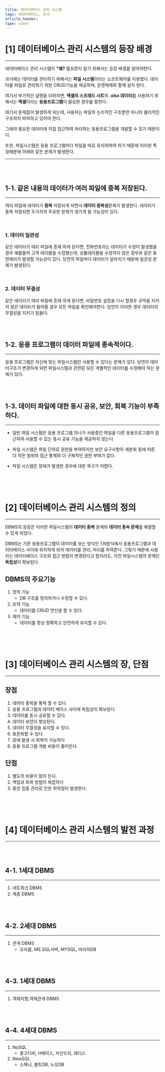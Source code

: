 ```yaml
---
title: 데이터베이스 관리 시스템
tags: 데이터베이스, 도서
article_header:
type: cover
---
```

# [1] 데이터베이스 관리 시스템의 등장 배경

---

데이터베이스 관리 시스템이 **"왜?** 필요한지 알기 위해서는 등장 배경을 알아야한다.

과거에는 데이터를 관리하기 위해서는 **파일 시스템**이라는 소프트웨어를 이용했다. 데이터를 파일로 관리하기 위한 CRUD기능을 제공하며,
운영체제와 함께 설치 된다.

여기서 부가적인 설명을 더하자면, **엑셀의 스프레드 시트**의 **.xlsx 데이터**를 사용하기 위해서는 **엑셀**이라는 **응용프로그램**이 필요한 경우를 말한다.

여기서 문제점이 발생하게 되는데, 사용자는 파일의 논리적인 구조뿐만 아니라 물리적인 구조까지 파악하고 있어야 한다.

그래야 필요한 데이터에 직접 접근하여 처리하는 응용프로그램을 개발할 수 있기 때문이다.

또한, 파일시스템은 응용 프로그램마다 파일을 따로 유지하여야 하기 때문에 이러한 특징때문에 아래와 같은 문제가 발생한다.

---

<br> <br>

## 1-1.  같은 내용의 데이터가 여러 파일에 중복 저장된다.

---

여러 파일에 데이터가 **중복** 저장되게 되면서 **데이터 중복성**문제가 발생한다. 데이터가 중복 저장되면 두가지의 주요한 문제가 생기게 될 가능성이 있다.

<br>

### 1. 데이터 일관성

같은 데이터가 여러 파일에 존재 하게 된다면, 전화번호라는 데이터가 수정이 발생했을경우 예를들어 고객 테이블을 수정했는데, 상품테이블을 수정하지 않은 경우와
같은 휴먼에러가 발생할 가능성이 있다. 당연히 파일마다 데이터가 달라지기 때문에 일관성 문제가 발생된다.

<br>

### 2. 데이터 무결성

같은 데이터가 여러 파일에 존재 하게 된다면, 비밀번호 설정을 다시 할경우 규약을 지키지 않은 데이터가 들어올 경우 모든 파일을 확인해야한다. 당연히 이러한 경우
데이터의 무결성을 지키기 힘들다.

<br> <br>

## 1-2. 응용 프로그램이 데이터 파일에 종속적이다.

---

응용 프로그램은 자신에 맞는 파일시스템만 사용할 수 있다는 문제가 있다. 당연히 데이터구조가 변경하게 되면 파일시스템과 관련된 모든 개별적인 데이터를 수정해야 하는 문제가 있다.

<br><br>

## 1-3. 데이터 파일에 대한 동시 공유, 보안, 회복 기능이 부족하다.

---

- 일반 파일 시스템은 응용 프로그램 하나가 사용중인 파일을 다른 응용프로그램이 접근하여 사용할 수 있는 동시 공유 기능을 제공하지 않는다.

- 파일 시스템은 파일 단위로 권한을 부여하지만 보안 요구사항이 세분화 됨에 따른 더 작은 범위의 접근 통제와 더 구체적인 권한 부여가 없다.

- 파일 시스템은 장애가 발생한 경우에 대한 복구가 어렵다.

<br><br><br>

# [2] 데이터베이스 관리 시스템의 정의

---

DBMS의 등장은 이러한 파일시스템의 **데이터 중복** 문제와 **데이터 종속 문제**를 해결할 수 있게 되었다.

DBMS는 기존 응용프로그램이 데이터를 보는 방식인 1:N방식에서 응용프로그램과 데이터베이스 사이에 위치하게 되어 데이터를 관리, 처리를 하여준다.
그렇기 때문에 사용자는 데이터베이스 구조와 접근 방법이 변경된다고 할지라도, 이전 파일시스템의 문제인 **독립성**이 확보된다.


## DBMS의 주요기능

1. 정의 기능
   - DB 구조를 정의하거나 수정할 수 있다.
2. 조작 기능
   - 데이터를 CRUD 연산을 할 수 있다.
3. 제어 기능
    - 데이터를 항상 정확하고 안전하게 유지할 수 있다.


<br><br><br>

# [3] 데이터베이스 관리 시스템의 장, 단점

---

## 장점

1. 데이터 중복을 통제 할 수 있다.
2. 응용 프로그램과 데이터 베이스 사이에 독립성이 확보된다.
3. 데이터를 동시 공유할 수 있다.
4. 데이터 보안이 향상된다.
5. 데이터 무결성을 유지할 수 있다.
6. 표준화할 수 있다.
7. 장애 발생 시 회복이 가능하다
8. 응용 프로그램 개발 비용이 줄어든다.

## 단점

1. 별도의 비용이 많이 든다.
2. 백업과 회복 방법이 복잡하다
3. 중앙 집중 관리로 인한 취약점이 발생한다.


<br><br><br>

# [4] 데이터베이스 관리 시스템의 발전 과정

---

<br><br>

## 4-1. 1세대 DBMS

---

1. 네트워크 DBMS
2. 계층 DBMS

<br><br>

## 4-2. 2세대 DBMS

---

1. 관계 DBMS
    - 오라클, MS SQL서버, MYSQL, 마리아DB

<br><br>

## 4-3. 1세대 DBMS

---

1. 객체지향,객체관계 DBMS


<br><br>

## 4-4. 4세대 DBMS

---

1. NoSQL
    - 몽고디비, H베이스, 카산드라, 레디스
2. NewSQL
    - 스패너, 볼트DB, 누오DB






